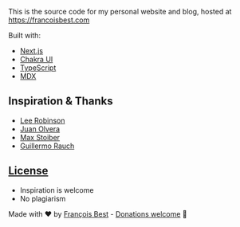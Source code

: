 This is the source code for my personal website and blog, hosted at <https://francoisbest.com>

Built with:

- [Next.js](https://nextjs.org/)
- [Chakra UI](https://chakra-ui.com)
- [TypeScript](https://www.typescriptlang.org/)
- [MDX](https://mdxjs.com)

## Inspiration & Thanks

- [Lee Robinson](https://leerob.io)
- [Juan Olvera](https://jolvera.dev/blog)
- [Max Stoiber](https://github.com/mxstbr/mxstbr.com)
- [Guillermo Rauch](https://rauchg.com)

## [License](./LICENSE.txt)

- Inspiration is welcome
- No plagiarism

Made with ❤️ by [François Best](https://francoisbest.com) - [Donations welcome](https://paypal.me/francoisbest?locale.x=fr_FR) 🙏
